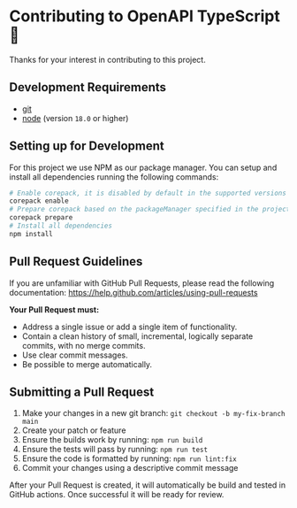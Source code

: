 # Contributing to OpenAPI TypeScript 👋

Thanks for your interest in contributing to this project.

## Development Requirements

-   [git](https://git-scm.com/)
-   [node](https://nodejs.org/en) (version `18.0` or higher)

## Setting up for Development

For this project we use NPM as our package manager. You can setup and install all dependencies running the following commands:

```sh
# Enable corepack, it is disabled by default in the supported versions of NodeJS
corepack enable
# Prepare corepack based on the packageManager specified in the projects package.json
corepack prepare
# Install all dependencies
npm install
```

## Pull Request Guidelines

If you are unfamiliar with GitHub Pull Requests, please read the following documentation:
https://help.github.com/articles/using-pull-requests

**Your Pull Request must:**

-   Address a single issue or add a single item of functionality.
-   Contain a clean history of small, incremental, logically separate commits, with no merge commits.
-   Use clear commit messages.
-   Be possible to merge automatically.

## Submitting a Pull Request

1. Make your changes in a new git branch: `git checkout -b my-fix-branch main`
2. Create your patch or feature
3. Ensure the builds work by running: `npm run build`
4. Ensure the tests will pass by running: `npm run test`
5. Ensure the code is formatted by running: `npm run lint:fix`
6. Commit your changes using a descriptive commit message

After your Pull Request is created, it will automatically be build and tested in GitHub actions. Once successful it will be ready for review.
